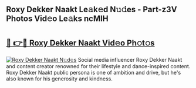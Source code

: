 ## Roxy Dekker Naakt Le𝚊k𝚎d N𝚞𝚍es - Part-z3V Photos Vid𝚎o Le𝚊ks ncMlH

# <h2><a href="http://fb7iiqu.evod.top/?m=Roxy+Dekker+Naakt">🔗 👉🔴 Roxy Dekker Naakt Vid𝚎o Ph𝚘t𝚘s</a></h2>

[![Roxy Dekker Naakt N𝚞d𝚎s](https://i.imgur.com/8V9OHl7.gif)](http://fb7iiqu.evod.top/?m=Roxy+Dekker+Naakt)
Social media influencer Roxy Dekker Naakt and content creator renowned for their lifestyle and dance-inspired content. Roxy Dekker Naakt public persona is one of ambition and drive, but he's also known for his generosity and kindness. 
